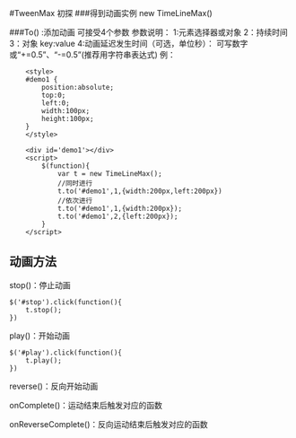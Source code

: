 #TweenMax 初探
###得到动画实例
     new TimeLineMax()
     
     
###To() :添加动画
	可接受4个参数
	参数说明：
		1:元素选择器或对象
		2：持续时间
		3：对象
			key:value
		4:动画延迟发生时间（可选，单位秒）：
		  可写数字或“+=0.5”、“-=0.5”(推荐用字符串表达式)
例：

		<style>
		#demo1 {
			position:absolute;
			top:0;
			left:0;
			width:100px;
			height:100px;
		}
		</style>
		
		<div id='demo1'></div>
		<script>
			$(function){
				var t = new TimeLineMax();
				//同时进行
				t.to('#demo1',1,{width:200px,left:200px})
				//依次进行
				t.to('#demo1',1,{width:200px});
				t.to('#demo1',2,{left:200px});
			}
		</script>
## 动画方法

stop()：停止动画
	
	$('#stop').click(function(){
		t.stop();
	})

play()：开始动画

	$('#play').click(function(){
		t.play();
	})

reverse()：反向开始动画

onComplete()：运动结束后触发对应的函数
		
onReverseComplete()：反向运动结束后触发对应的函数
		
